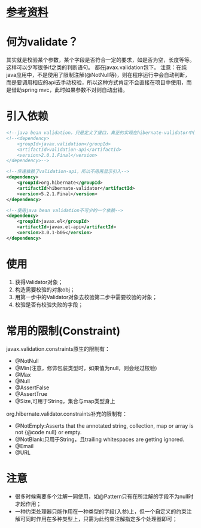 # [参考资料](https://www.baeldung.com/javax-validation)

# 何为validate？
其实就是校验某个参数，某个字段是否符合一定的要求，如是否为空，长度等等。这样可以少写很多if之类的判断语句。
都在javax.validation包下。
注意：在纯java应用中，不是使用了限制注解(@NotNull等)，则在程序运行中会自动判断，而是要调用相应的api去手动校验，所以这种方式肯定不会直接在项目中使用，而是借助spring mvc，此时如果参数不对则自动出错。

# 引入依赖
```xml
<!--java bean validation，只是定义了接口，真正的实现在hibernate-validator中(hibernate-validator是最常用的一种实现)-->
<!--<dependency>
    <groupId>javax.validation</groupId>
    <artifactId>validation-api</artifactId>
    <version>2.0.1.Final</version>
</dependency>-->

<!--传递依赖了validation-api，所以不用再显示引入-->
<dependency>
    <groupId>org.hibernate</groupId>
    <artifactId>hibernate-validator</artifactId>
    <version>5.2.1.Final</version>
</dependency>

<!--使用java bean validation不可少的一个依赖-->
<dependency>
    <groupId>javax.el</groupId>
    <artifactId>javax.el-api</artifactId>
    <version>3.0.1-b06</version>
</dependency>
```

# 使用
1. 获得Validator对象；
2. 构造需要校验的对象obj；
3. 用第一步中的Validator对象去校验第二步中需要校验的对象；
4. 校验是否有校验失败的字段；

# 常用的限制(Constraint)
javax.validation.constraints原生的限制有：
* @NotNull
* @Min(注意，修饰包装类型时，如果值为null，则会经过校验)
* @Max
* @Null
* @AssertFalse
* @AssertTrue
* @Size,可用于String，集合与map类型身上

org.hibernate.validator.constraints补充的限制有：
* @NotEmply:Asserts that the annotated string, collection, map or array is not {@code null} or empty.
* @NotBlank:只用于String，且trailing whitespaces are getting ignored.
* @Email
* @URL

# 注意
* 很多时候需要多个注解一同使用，如@Pattern只有在所注解的字段不为null时才起作用；
* 一种约束处理器只能作用在一种类型的字段(入参)上，但一个自定义的约束注解可同时作用在多种类型上，只需为此约束注解指定多个处理器即可；
